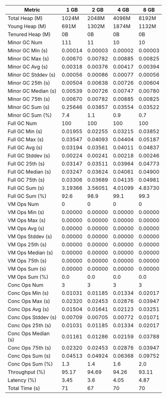 | Metric | 1 GB | 2 GB | 4 GB | 8 GB |
|------|----|----|----|----|
| Total Heap (M) | 1024M | 2048M | 4096M | 8192M |
| Young Heap (M) | 691M | 1302M | 1874M | 1132M |
| Tenured Heap (M) | 0B | 0B | 0B | 0B |
| Minor GC Num | 111 | 11 | 10 | 10 |
| Minor GC Min (s) | 0.00014 | 0.00003 | 0.00002 | 0.00003 |
| Minor GC Max (s) | 0.00670 | 0.00782 | 0.00885 | 0.00825 |
| Minor GC Avg (s) | 0.00318 | 0.00376 | 0.00417 | 0.00394 |
| Minor GC Stddev (s) | 0.00056 | 0.00086 | 0.00077 | 0.00056 |
| Minor GC 25th (s) | 0.00504 | 0.00638 | 0.00726 | 0.00604 |
| Minor GC Median (s) | 0.00539 | 0.00726 | 0.00747 | 0.00780 |
| Minor GC 75th (s) | 0.00670 | 0.00782 | 0.00885 | 0.00825 |
| Minor GC Sum (s) | 0.25646 | 0.03857 | 0.03554 | 0.03522 |
| Minor GC Sum (%) | 7.4 | 1.1 | 0.9 | 0.7 |
| Full GC Num | 100 | 100 | 100 | 100 |
| Full GC Min (s) | 0.01955 | 0.02255 | 0.03215 | 0.03852 |
| Full GC Max (s) | 0.03547 | 0.04093 | 0.04404 | 0.05187 |
| Full GC Avg (s) | 0.03194 | 0.03561 | 0.04011 | 0.04837 |
| Full GC Stddev (s) | 0.00224 | 0.00241 | 0.00218 | 0.00246 |
| Full GC 25th (s) | 0.03147 | 0.03511 | 0.03964 | 0.04773 |
| Full GC Median (s) | 0.03247 | 0.03624 | 0.04061 | 0.04900 |
| Full GC 75th (s) | 0.03306 | 0.03689 | 0.04135 | 0.04981 |
| Full GC Sum (s) | 3.19366 | 3.56051 | 4.01099 | 4.83730 |
| Full GC Sum (%) | 92.6 | 98.9 | 99.1 | 99.3 |
| VM Ops Num | 0 | 0 | 0 | 0 |
| VM Ops Min (s) | 0.00000 | 0.00000 | 0.00000 | 0.00000 |
| VM Ops Max (s) | 0.00000 | 0.00000 | 0.00000 | 0.00000 |
| VM Ops Avg (s) | 0.00000 | 0.00000 | 0.00000 | 0.00000 |
| VM Ops Stddev (s) | 0.00000 | 0.00000 | 0.00000 | 0.00000 |
| VM Ops 25th (s) | 0.00000 | 0.00000 | 0.00000 | 0.00000 |
| VM Ops Median (s) | 0.00000 | 0.00000 | 0.00000 | 0.00000 |
| VM Ops 75th (s) | 0.00000 | 0.00000 | 0.00000 | 0.00000 |
| VM Ops Sum (s) | 0.00000 | 0.00000 | 0.00000 | 0.00000 |
| VM Ops Sum (%) | 0.0 | 0.0 | 0.0 | 0.0 |
| Conc Ops Num | 3 | 3 | 3 | 3 |
| Conc Ops Min (s) | 0.01031 | 0.01185 | 0.01334 | 0.02017 |
| Conc Ops Max (s) | 0.02320 | 0.02453 | 0.02876 | 0.03947 |
| Conc Ops Avg (s) | 0.01504 | 0.01641 | 0.02123 | 0.03251 |
| Conc Ops Stddev (s) | 0.00709 | 0.00705 | 0.00772 | 0.01071 |
| Conc Ops 25th (s) | 0.01031 | 0.01185 | 0.01334 | 0.02017 |
| Conc Ops Median (s) | 0.01161 | 0.01286 | 0.02159 | 0.03788 |
| Conc Ops 75th (s) | 0.02320 | 0.02453 | 0.02876 | 0.03947 |
| Conc Ops Sum (s) | 0.04513 | 0.04924 | 0.06368 | 0.09752 |
| Conc Ops Sum (%) | 1.3 | 1.4 | 1.6 | 2.0 |
| Throughput (%) | 95.17 | 94.69 | 94.26 | 93.11 |
| Latency (%) | 3.45 | 3.6 | 4.05 | 4.87 |
| Total Time (s) | 71 | 67 | 70 | 70 |
